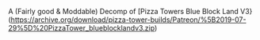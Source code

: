 A (Fairly good & Moddable) Decomp of [Pizza Towers Blue Block Land V3}(https://archive.org/download/pizza-tower-builds/Patreon/%5B2019-07-29%5D%20PizzaTower_blueblocklandv3.zip)
